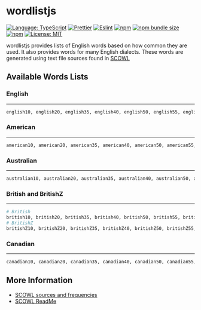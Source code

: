 # wordlistjs

[![Language: TypeScript](https://img.shields.io/badge/language-typescript-%233178C6.svg?style=flat&logo=typescript)](https://www.typescriptlang.org/)
[![Prettier](https://img.shields.io/badge/code--formatter-prettier-%23F7B93E?style=flat&logo=prettier)](https://prettier.io/)
[![Eslint](https://img.shields.io/badge/linter-eslint-%234B32C3?style=flat&logo=eslint)](https://eslint.org/)
[![npm](https://img.shields.io/npm/v/wordlistjs)](https://www.npmjs.com/package/wordlistjs)
[![npm bundle size](https://img.shields.io/bundlephobia/min/wordlistjs)](https://www.npmjs.com/package/wordlistjs)
[![npm](https://img.shields.io/npm/dw/wordlistjs)](https://www.npmjs.com/package/wordlistjs)
[![License: MIT](https://img.shields.io/badge/license-MIT-brightgreen.svg?style=flat&logo=license)](https://github.com/navneetsharmaui/sveltekit-blog/blob/main/LICENSE)

wordlistjs provides lists of English words based on how common they are used. It also provides words for many English dialects. These words are generated using text file sources found in [SCOWL](http://wordlist.aspell.net/)

## Available Words Lists
### English
---
```sh
english10, english20, english35, english40, english50, english55, english60
```
### American
---
```sh
american10, american20, american35, american40, american50, american55, american60
```
### Australian
---
```sh
australian10, australian20, australian35, australian40, australian50, australian55, australian60
```
### British and BritishZ
---
```sh
# British
british10, british20, british35, british40, british50, british55, british60
# BritishZ
britishZ10, britishZ20, britishZ35, britishZ40, britishZ50, britishZ55, britishZ60
```
### Canadian
---
```sh
canadian10, canadian20, canadian35, canadian40, canadian50, canadian55, canadian60
```

## More Information
  - [SCOWL sources and frequencies](./src/assets/README.md)
  - [SCOWL ReadMe](http://wordlist.aspell.net/scowl-readme/)

